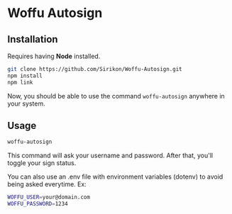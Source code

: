 # Woffu Autosign

## Installation

Requires having **Node** installed.

```bash
git clone https://github.com/Sirikon/Woffu-Autosign.git
npm install
npm link
```

Now, you should be able to use the command `woffu-autosign` anywhere in your system.

## Usage

```bash
woffu-autosign
```

This command will ask your username and password. After that, you'll toggle your sign status.

You can also use an .env file with environment variables (dotenv) to avoid being asked everytime. Ex:

```bash
WOFFU_USER=your@domain.com
WOFFU_PASSWORD=1234
```
